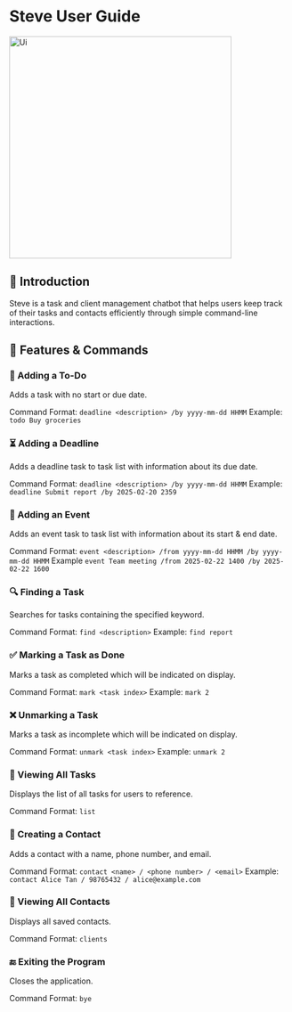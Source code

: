 # Steve User Guide
<img width="399" alt="Ui" src="https://github.com/user-attachments/assets/64e19cae-80e3-4b3b-89cd-1fba7b59eb2b" />


## 📌 Introduction
Steve is a task and client management chatbot that helps users keep track of their tasks and contacts efficiently through simple command-line interactions.

## 🚀 Features & Commands
###   📌 Adding a To-Do

Adds a task with no start or due date.

Command Format: `deadline <description> /by yyyy-mm-dd HHMM`
Example: `todo Buy groceries`

### ⏳ Adding a Deadline

Adds a deadline task to task list with information about its due date.

Command Format: `deadline <description> /by yyyy-mm-dd HHMM`
Example: `deadline Submit report /by 2025-02-20 2359`

### 📅 Adding an Event

Adds an event task to task list with information about its start & end date.

Command Format: `event <description> /from yyyy-mm-dd HHMM /by yyyy-mm-dd HHMM`
Example `event Team meeting /from 2025-02-22 1400 /by 2025-02-22 1600`

### 🔍 Finding a Task

Searches for tasks containing the specified keyword.

Command Format: `find <description>`
Example: `find report`

### ✅ Marking a Task as Done
Marks a task as completed which will be indicated on display.

Command Format: `mark <task index>`
Example: `mark 2`

### ❌ Unmarking a Task
Marks a task as incomplete which will be indicated on display.

Command Format: `unmark <task index>`
Example: `unmark 2`

### 📜 Viewing All Tasks

Displays the list of all tasks for users to reference.

Command Format: `list`

### 📇 Creating a Contact

Adds a contact with a name, phone number, and email.

Command Format: `contact <name> / <phone number> / <email>`
Example: `contact Alice Tan / 98765432 / alice@example.com`

### 👥 Viewing All Contacts

Displays all saved contacts.

Command Format: `clients`

### 🔚 Exiting the Program

Closes the application.

Command Format: `bye`

